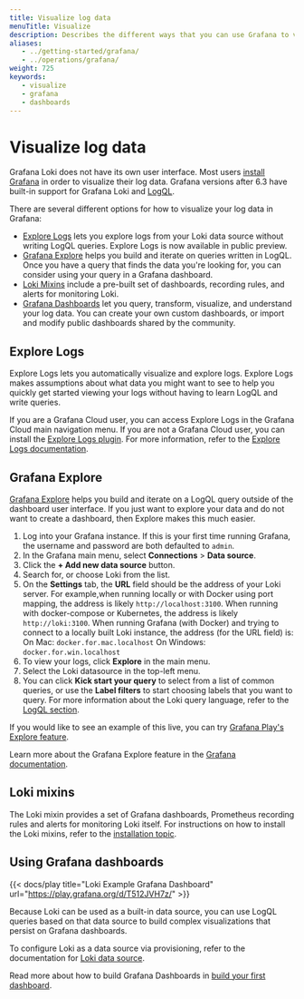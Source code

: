 ```yaml
---
title: Visualize log data
menuTitle: Visualize
description: Describes the different ways that you can use Grafana to visualize your log data.
aliases:
   - ../getting-started/grafana/
   - ../operations/grafana/
weight: 725
keywords:
   - visualize
   - grafana
   - dashboards
---
```


# Visualize log data

Grafana Loki does not have its own user interface. Most users [install Grafana](https://grafana.com/docs/grafana/latest/setup-grafana/installation/) in order to visualize their log data. Grafana versions after 6.3 have built-in support for Grafana Loki and [LogQL](https://grafana.com/docs/loki/<LOKI_VERSION>/query/).  

There are several different options for how to visualize your log data in Grafana:

- [Explore Logs](https://grafana.com/docs/grafana-cloud/visualizations/simplified-exploration/logs/) lets you explore logs from your Loki data source without writing LogQL queries. Explore Logs is now available in public preview.
- [Grafana Explore](https://grafana.com/docs/grafana/latest/explore/logs-integration/) helps you build and iterate on queries written in LogQL. Once you have a query that finds the data you're looking for, you can consider using your query in a Grafana dashboard.
- [Loki Mixins](https://grafana.com/docs/loki/latest/operations/observability/#mixins) include a pre-built set of dashboards, recording rules, and alerts for monitoring Loki.
- [Grafana Dashboards](https://grafana.com/docs/grafana/latest/dashboards/) let you query, transform, visualize, and understand your log data. You can create your own custom dashboards, or import and modify public dashboards shared by the community.

## Explore Logs

Explore Logs lets you automatically visualize and explore logs. Explore Logs makes assumptions about what data you might want to see to help you quickly get started viewing your logs without having to learn LogQL and write queries.

If you are a Grafana Cloud user, you can access Explore Logs in the Grafana Cloud main navigation menu. If you are not a Grafana Cloud user, you can install the [Explore Logs plugin](https://grafana.com/docs/grafana-cloud/visualizations/simplified-exploration/logs/access/). For more information, refer to the [Explore Logs documentation](https://grafana.com/docs/grafana-cloud/visualizations/simplified-exploration/logs/).

## Grafana Explore

[Grafana Explore](https://grafana.com/docs/grafana/latest/explore/) helps you build and iterate on a LogQL query outside of the dashboard user interface. If you just want to explore your data and do not want to create a dashboard, then Explore makes this much easier.

1. Log into your Grafana instance. If this is your first time running Grafana, the username and password are both defaulted to `admin`.
1. In the Grafana main menu, select **Connections** > **Data source**.
1. Click the **+ Add new data source** button.
1. Search for, or choose Loki from the list.
1. On the **Settings** tab, the **URL** field should be the address of your Loki server.
For example,when running locally or with Docker using port mapping, the address is likely `http://localhost:3100`.
When running with docker-compose or Kubernetes, the address is likely `http://loki:3100`.
When running Grafana (with Docker) and trying to connect to a locally built Loki instance, the address (for the URL field) is:
   On Mac: `docker.for.mac.localhost`
   On Windows: `docker.for.win.localhost`
1. To view your logs, click **Explore** in the main menu.
1. Select the Loki datasource in the top-left menu.
1. You can click **Kick start your query** to select from a list of common queries, or use the **Label filters** to start choosing labels that you want to query. For more information about the Loki query language, refer to the [LogQL section](https://grafana.com/docs/loki/<LOKI_VERSION>/query/).

If you would like to see an example of this live, you can try [Grafana Play's Explore feature](https://play.grafana.org/explore?schemaVersion=1&panes=%7B%22v1d%22:%7B%22datasource%22:%22ac4000ca-1959-45f5-aa45-2bd0898f7026%22,%22queries%22:%5B%7B%22refId%22:%22A%22,%22expr%22:%22%7Bagent%3D%5C%22promtail%5C%22%7D%20%7C%3D%20%60%60%22,%22queryType%22:%22range%22,%22datasource%22:%7B%22type%22:%22loki%22,%22uid%22:%22ac4000ca-1959-45f5-aa45-2bd0898f7026%22%7D,%22editorMode%22:%22builder%22%7D%5D,%22range%22:%7B%22from%22:%22now-1h%22,%22to%22:%22now%22%7D%7D%7D&orgId=1).

Learn more about the Grafana Explore feature in the [Grafana documentation](https://grafana.com/docs/grafana/latest/explore/logs-integration/).

## Loki mixins

The Loki mixin provides a set of Grafana dashboards, Prometheus recording rules and alerts for monitoring Loki itself. For instructions on how to install the Loki mixins, refer to the [installation topic](https://grafana.com/docs/loki/<LOKI_VERSION>/operations/meta-monitoring/mixins/).

## Using Grafana dashboards

{{< docs/play title="Loki Example Grafana Dashboard" url="https://play.grafana.org/d/T512JVH7z/" >}}

Because Loki can be used as a built-in data source, you can use LogQL queries based on that data source to build complex visualizations that persist on Grafana dashboards.

To configure Loki as a data source via provisioning, refer to the documentation for [Loki data source](https://grafana.com/docs/grafana/latest/datasources/loki/#configure-the-datasource-with-provisioning).

Read more about how to build Grafana Dashboards in [build your first dashboard](https://grafana.com/docs/grafana/latest/getting-started/build-first-dashboard/).

